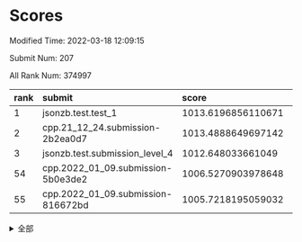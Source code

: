 # Scores

Modified Time: 2022-03-18 12:09:15

Submit Num: 207

All Rank Num: 374997

| rank |               submit               |       score        |       sigma        | pk_num |
| :--- | :--------------------------------- | :----------------- | :----------------- | :----- |
| 1    | jsonzb.test.test_1                 | 1013.6196856110671 | 0.8068947166037828 | 7245   |
| 2    | cpp.21_12_24.submission-2b2ea0d7   | 1013.4888649697142 | 0.8134088885052455 | 7248   |
| 3    | jsonzb.test.submission_level_4     | 1012.648033661049  | 0.8089235185959873 | 7244   |
| 54   | cpp.2022_01_09.submission-5b0e3de2 | 1006.5270903978648 | 0.7211806813389968 | 7253   |
| 55   | cpp.2022_01_09.submission-816672bd | 1005.7218195059032 | 0.7208633436012206 | 7248   |


<details>
<summary>全部</summary>

| rank |                 submit                 |       score        |       sigma        | pk_num |
| :--- | :------------------------------------- | :----------------- | :----------------- | :----- |
| 1    | jsonzb.test.test_1                     | 1013.6196856110671 | 0.8068947166037828 | 7245   |
| 2    | cpp.21_12_24.submission-2b2ea0d7       | 1013.4888649697142 | 0.8134088885052455 | 7248   |
| 3    | jsonzb.test.submission_level_4         | 1012.648033661049  | 0.8089235185959873 | 7244   |
| 4    | gobigger.level_3.submission_level_3_47 | 1011.9945523240066 | 0.7728199856647066 | 7244   |
| 5    | gobigger.level_3.submission_level_3_44 | 1011.5295172249876 | 0.7765620750366448 | 7245   |
| 6    | gobigger.level_3.submission_level_3_27 | 1011.4978722247764 | 0.7712184299731402 | 7248   |
| 7    | gobigger.level_3.submission_level_3_36 | 1011.3398452881389 | 0.7850698226028787 | 7246   |
| 8    | gobigger.level_3.submission_level_3_49 | 1011.228063335087  | 0.7662040035628601 | 7243   |
| 9    | gobigger.level_3.submission_level_3_11 | 1011.1886438160026 | 0.7559522127403812 | 7251   |
| 10   | gobigger.level_3.submission_level_3_40 | 1011.1731262588746 | 0.7566890932779919 | 7251   |
| 11   | gobigger.level_3.submission_level_3_14 | 1010.9425398731936 | 0.7628467062518303 | 7246   |
| 12   | gobigger.level_3.submission_level_3_43 | 1010.8661282242196 | 0.7728767796957402 | 7246   |
| 13   | gobigger.level_3.submission_level_3_24 | 1010.8060948746307 | 0.755544237755391  | 7247   |
| 14   | gobigger.level_3.submission_level_3_38 | 1010.659607894471  | 0.7654017465831201 | 7248   |
| 15   | gobigger.level_3.submission_level_3_10 | 1010.6120806954815 | 0.7782703589678572 | 7251   |
| 16   | gobigger.level_3.submission_level_3_45 | 1010.6013143632983 | 0.7551598116519638 | 7253   |
| 17   | gobigger.level_3.submission_level_3_15 | 1010.4975976243375 | 0.7496194850901873 | 7251   |
| 18   | gobigger.level_3.submission_level_3_25 | 1010.4963497133554 | 0.7625930386412788 | 7244   |
| 19   | gobigger.level_3.submission_level_3_42 | 1010.4529517495217 | 0.7628014351508503 | 7249   |
| 20   | gobigger.level_3.submission_level_3_34 | 1010.4154211046935 | 0.7585146925746047 | 7243   |
| 21   | gobigger.level_3.submission_level_3_4  | 1010.4111691177638 | 0.7663459474519579 | 7245   |
| 22   | gobigger.level_3.submission_level_3_6  | 1010.338346903319  | 0.7554536569825481 | 7246   |
| 23   | gobigger.level_3.submission_level_3_2  | 1010.2714135465544 | 0.7621525168112963 | 7249   |
| 24   | gobigger.level_3.submission_level_3_0  | 1010.2464295977136 | 0.7471752438597143 | 7249   |
| 25   | gobigger.level_3.submission_level_3_30 | 1010.2327853877379 | 0.7576492310181081 | 7246   |
| 26   | gobigger.level_3.submission_level_3_28 | 1010.168858521387  | 0.7782594763056514 | 7248   |
| 27   | gobigger.level_3.submission_level_3_33 | 1010.1548490948302 | 0.7723108861688888 | 7245   |
| 28   | gobigger.level_3.submission_level_3_20 | 1010.1214660148113 | 0.7618169768618475 | 7247   |
| 29   | gobigger.level_3.submission_level_3_48 | 1010.0801208252368 | 0.759478485614465  | 7249   |
| 30   | gobigger.level_3.submission_level_3_32 | 1009.872140938195  | 0.7533169557165245 | 7243   |
| 31   | gobigger.level_3.submission_level_3_9  | 1009.8284422784182 | 0.7531307357252768 | 7246   |
| 32   | gobigger.level_3.submission_level_3_21 | 1009.814128695107  | 0.7553669052173638 | 7245   |
| 33   | gobigger.level_3.submission_level_3_23 | 1009.7535048361589 | 0.7536077913982265 | 7249   |
| 34   | gobigger.level_3.submission_level_3_3  | 1009.6893935444774 | 0.7561146868791083 | 7247   |
| 35   | gobigger.level_3.submission_level_3_22 | 1009.6892267511519 | 0.7640425042106109 | 7245   |
| 36   | gobigger.level_3.submission_level_3_39 | 1009.5658453624337 | 0.7652843149832983 | 7243   |
| 37   | gobigger.level_3.submission_level_3_31 | 1009.5648529236205 | 0.7674797630960872 | 7241   |
| 38   | gobigger.level_3.submission_level_3_16 | 1009.5473787067086 | 0.7736709311445824 | 7243   |
| 39   | gobigger.level_3.submission_level_3_5  | 1009.4528314772771 | 0.7583555855477316 | 7253   |
| 40   | gobigger.level_3.submission_level_3_17 | 1009.4513893467405 | 0.7497470067475226 | 7249   |
| 41   | gobigger.level_3.submission_level_3_12 | 1009.4367158225306 | 0.7528086785971909 | 7246   |
| 42   | gobigger.level_3.submission_level_3_13 | 1009.4196159258798 | 0.7604679467513089 | 7247   |
| 43   | gobigger.level_3.submission_level_3_29 | 1009.3910017771038 | 0.7615185338464041 | 7246   |
| 44   | gobigger.level_3.submission_level_3_37 | 1009.3720626435364 | 0.7471901277621391 | 7246   |
| 45   | gobigger.level_3.submission_level_3_1  | 1009.2852478891396 | 0.7551765652094709 | 7243   |
| 46   | gobigger.level_3.submission_level_3_7  | 1009.2002945163837 | 0.7474025321752737 | 7246   |
| 47   | gobigger.level_3.submission_level_3_46 | 1008.9485263799523 | 0.7354446797904873 | 7247   |
| 48   | gobigger.level_3.submission_level_3_18 | 1008.9120636160096 | 0.7664400604902128 | 7242   |
| 49   | gobigger.level_3.submission_level_3_8  | 1008.9099019897345 | 0.755404006647178  | 7247   |
| 50   | gobigger.level_3.submission_level_3_35 | 1008.8453070184501 | 0.7325064122804172 | 7246   |
| 51   | gobigger.level_3.submission_level_3_19 | 1008.7112475384911 | 0.7411799144001409 | 7244   |
| 52   | gobigger.level_3.submission_level_3_41 | 1008.6079525249411 | 0.7571256542744556 | 7242   |
| 53   | gobigger.level_3.submission_level_3_26 | 1008.3956742247614 | 0.7464182249451411 | 7246   |
| 54   | cpp.2022_01_09.submission-5b0e3de2     | 1006.5270903978648 | 0.7211806813389968 | 7253   |
| 55   | cpp.2022_01_09.submission-816672bd     | 1005.7218195059032 | 0.7208633436012206 | 7248   |
| 56   | gobigger.level_1.submission_level_1_12 | 1004.4482421849408 | 0.7249690881217371 | 7247   |
| 57   | gobigger.level_1.submission_level_1_5  | 1004.3876942487288 | 0.7136759859541982 | 7244   |
| 58   | gobigger.level_1.submission_level_1_38 | 1004.3384971106238 | 0.7260561834861419 | 7250   |
| 59   | gobigger.level_1.submission_level_1_48 | 1004.1529962418354 | 0.7145282536061225 | 7241   |
| 60   | gobigger.level_1.submission_level_1_37 | 1004.0951756020899 | 0.7179466913393648 | 7249   |
| 61   | gobigger.level_1.submission_level_1_19 | 1004.0397472063787 | 0.7161444262051183 | 7250   |
| 62   | gobigger.level_1.submission_level_1_49 | 1004.0245114892467 | 0.7284921141276386 | 7250   |
| 63   | gobigger.level_1.submission_level_1_11 | 1004.0190812345633 | 0.7297859153795614 | 7246   |
| 64   | gobigger.level_1.submission_level_1_28 | 1003.9943280889927 | 0.7374289245944391 | 7247   |
| 65   | gobigger.level_1.submission_level_1_40 | 1003.8950043570983 | 0.7202721550210712 | 7248   |
| 66   | gobigger.level_1.submission_level_1_43 | 1003.8539025987644 | 0.7150296475593665 | 7241   |
| 67   | gobigger.level_1.submission_level_1_27 | 1003.8257861017712 | 0.7120251432894101 | 7242   |
| 68   | gobigger.level_1.submission_level_1_25 | 1003.8111032998041 | 0.7215199412935737 | 7254   |
| 69   | gobigger.level_1.submission_level_1_15 | 1003.7977140263914 | 0.7169056740777157 | 7248   |
| 70   | gobigger.level_1.submission_level_1_30 | 1003.7948749997008 | 0.7114126752369215 | 7249   |
| 71   | gobigger.level_1.submission_level_1_42 | 1003.6862671824317 | 0.726389979926865  | 7246   |
| 72   | gobigger.level_1.submission_level_1_32 | 1003.6733926742928 | 0.7453965264902677 | 7245   |
| 73   | gobigger.level_1.submission_level_1_47 | 1003.6509684913824 | 0.7142105538259556 | 7246   |
| 74   | gobigger.level_1.submission_level_1_26 | 1003.6301977711762 | 0.718442537116518  | 7245   |
| 75   | gobigger.level_1.submission_level_1_8  | 1003.5760788799786 | 0.728035983244082  | 7246   |
| 76   | gobigger.level_1.submission_level_1_23 | 1003.5188935429961 | 0.713620638665324  | 7246   |
| 77   | gobigger.level_1.submission_level_1_16 | 1003.4937954432352 | 0.7074786586097241 | 7246   |
| 78   | gobigger.level_1.submission_level_1_17 | 1003.4905705648042 | 0.7106261755963994 | 7251   |
| 79   | gobigger.level_1.submission_level_1_34 | 1003.3989856136255 | 0.7182045858184032 | 7241   |
| 80   | gobigger.level_1.submission_level_1_20 | 1003.3889996923765 | 0.7160916554800172 | 7248   |
| 81   | gobigger.level_1.submission_level_1_31 | 1003.3445587218392 | 0.7243975871064141 | 7249   |
| 82   | gobigger.level_1.submission_level_1_45 | 1003.2997654128118 | 0.7255209765748359 | 7247   |
| 83   | gobigger.level_1.submission_level_1_36 | 1003.2656673096624 | 0.7096760897326196 | 7248   |
| 84   | gobigger.level_1.submission_level_1_41 | 1003.263662522997  | 0.7165482295964303 | 7248   |
| 85   | gobigger.level_1.submission_level_1_0  | 1003.2364661600491 | 0.7064327008150054 | 7247   |
| 86   | gobigger.level_1.submission_level_1_33 | 1003.2251508056044 | 0.7104489534992289 | 7241   |
| 87   | gobigger.level_1.submission_level_1_39 | 1003.1301510532361 | 0.7218998438727164 | 7245   |
| 88   | gobigger.level_1.submission_level_1_14 | 1003.1243800225292 | 0.7148400032805237 | 7248   |
| 89   | gobigger.level_1.submission_level_1_44 | 1003.0853228127221 | 0.7165914597093734 | 7245   |
| 90   | gobigger.level_1.submission_level_1_46 | 1003.0664292139018 | 0.7188377580256459 | 7247   |
| 91   | gobigger.level_1.submission_level_1_6  | 1002.9550173932328 | 0.7187505066003492 | 7250   |
| 92   | gobigger.level_1.submission_level_1_13 | 1002.9103745282158 | 0.7202232055742023 | 7251   |
| 93   | gobigger.level_1.submission_level_1_24 | 1002.8278762355909 | 0.7188494214422689 | 7244   |
| 94   | gobigger.level_1.submission_level_1_22 | 1002.7658877678169 | 0.7229369761309623 | 7250   |
| 95   | gobigger.level_1.submission_level_1_3  | 1002.7466736441366 | 0.7139663247020331 | 7242   |
| 96   | gobigger.level_1.submission_level_1_9  | 1002.7178552338027 | 0.7017811756631489 | 7243   |
| 97   | gobigger.level_1.submission_level_1_21 | 1002.6880573082826 | 0.7095100643969194 | 7248   |
| 98   | gobigger.level_1.submission_level_1_2  | 1002.6297960265715 | 0.7217816190401996 | 7249   |
| 99   | gobigger.level_1.submission_level_1_29 | 1002.5801364657889 | 0.7118261320773576 | 7245   |
| 100  | gobigger.level_1.submission_level_1_18 | 1002.5603098031357 | 0.72248261121201   | 7243   |
| 101  | gobigger.level_1.submission_level_1_35 | 1002.4851734749168 | 0.7102039195710301 | 7244   |
| 102  | gobigger.level_1.submission_level_1_4  | 1002.2999062145594 | 0.7149047871967289 | 7248   |
| 103  | gobigger.level_1.submission_level_1_10 | 1002.2597889680197 | 0.712808513068067  | 7245   |
| 104  | gobigger.level_1.submission_level_1_1  | 1002.0751598775141 | 0.7106478264892747 | 7248   |
| 105  | gobigger.level_1.submission_level_1_7  | 1002.0048928347968 | 0.7151285607643726 | 7250   |
| 106  | gobigger.random.submission_random_45   | 997.4502050202024  | 0.7133382863445906 | 7245   |
| 107  | gobigger.random.submission_random_8    | 997.2107218483449  | 0.7026873193474267 | 7248   |
| 108  | gobigger.random.submission_random_42   | 996.7986116807717  | 0.7104561800605773 | 7248   |
| 109  | gobigger.random.submission_random_7    | 996.5480540627243  | 0.7156758225801265 | 7243   |
| 110  | gobigger.random.submission_random_18   | 996.5225817895312  | 0.710290068137719  | 7249   |
| 111  | gobigger.random.submission_random_29   | 996.4326162901345  | 0.6948732397388013 | 7247   |
| 112  | gobigger.random.submission_random_44   | 996.4262609205903  | 0.7092016393796641 | 7245   |
| 113  | gobigger.random.submission_random_41   | 996.4178171993516  | 0.7028221117042986 | 7245   |
| 114  | gobigger.random.submission_random_3    | 996.3953597286569  | 0.7127548204413596 | 7251   |
| 115  | gobigger.random.submission_random_49   | 996.3835110056128  | 0.7188450574664178 | 7248   |
| 116  | gobigger.random.submission_random_31   | 996.3754465930664  | 0.7136343843075316 | 7246   |
| 117  | gobigger.random.submission_random_38   | 996.3448529243498  | 0.7140398897134825 | 7250   |
| 118  | gobigger.random.submission_random_27   | 996.3126560278502  | 0.7013400365177761 | 7244   |
| 119  | gobigger.random.submission_random_12   | 996.253705476427   | 0.7290497054969057 | 7246   |
| 120  | gobigger.random.submission_random_16   | 996.2406473012552  | 0.7184366490860077 | 7243   |
| 121  | gobigger.random.submission_random_0    | 996.2245374267195  | 0.7073583748715359 | 7242   |
| 122  | gobigger.random.submission_random_4    | 996.2087289228579  | 0.7080519330859169 | 7248   |
| 123  | gobigger.random.submission_random_17   | 996.2075537864183  | 0.7146152593597885 | 7248   |
| 124  | gobigger.random.submission_random_15   | 996.1614147275468  | 0.7122114484340688 | 7244   |
| 125  | gobigger.random.submission_random_33   | 996.1474463050668  | 0.7172953727609135 | 7246   |
| 126  | gobigger.random.submission_random_24   | 996.0513519054589  | 0.7140004144269806 | 7247   |
| 127  | gobigger.random.submission_random_25   | 996.0403577551778  | 0.6993421517481849 | 7249   |
| 128  | gobigger.random.submission_random_14   | 995.9908556427683  | 0.7044132895948225 | 7245   |
| 129  | gobigger.random.submission_random_36   | 995.9701452029831  | 0.7196233628738218 | 7246   |
| 130  | gobigger.random.submission_random_46   | 995.9325346348528  | 0.7157710420902758 | 7246   |
| 131  | gobigger.random.submission_random_39   | 995.931589536095   | 0.7060816539237549 | 7244   |
| 132  | gobigger.random.submission_random_40   | 995.877230863236   | 0.7165689615607812 | 7244   |
| 133  | gobigger.random.submission_random_9    | 995.8671612849428  | 0.7165043230868213 | 7242   |
| 134  | gobigger.random.submission_random_43   | 995.857892225872   | 0.707053080008553  | 7244   |
| 135  | gobigger.random.submission_random_5    | 995.8217368908774  | 0.7021437204472732 | 7242   |
| 136  | gobigger.random.submission_random_34   | 995.783868093484   | 0.7010074521176045 | 7245   |
| 137  | gobigger.random.submission_random_47   | 995.7337312631245  | 0.7166591134689155 | 7242   |
| 138  | gobigger.random.submission_random_30   | 995.7121657752078  | 0.7082337914416793 | 7244   |
| 139  | gobigger.random.submission_random_32   | 995.6851831585141  | 0.7077301152292056 | 7248   |
| 140  | gobigger.random.submission_random_11   | 995.6144033133093  | 0.7254589192762518 | 7243   |
| 141  | gobigger.random.submission_random_19   | 995.5479837287077  | 0.7038376827924657 | 7244   |
| 142  | gobigger.random.submission_random_2    | 995.520293194859   | 0.7169736015136458 | 7245   |
| 143  | gobigger.random.submission_random_21   | 995.4588701640542  | 0.7081472560125494 | 7248   |
| 144  | gobigger.random.submission_random_37   | 995.4238997327985  | 0.7095204139865144 | 7246   |
| 145  | gobigger.random.submission_random_28   | 995.4221199434324  | 0.7078303507338001 | 7246   |
| 146  | gobigger.random.submission_random_10   | 995.387401154887   | 0.7038124787936727 | 7247   |
| 147  | gobigger.random.submission_random_13   | 995.3759843236774  | 0.7204209156636188 | 7249   |
| 148  | gobigger.random.submission_random_48   | 995.2726172365966  | 0.718317961796082  | 7246   |
| 149  | gobigger.random.submission_random_22   | 995.2698893450727  | 0.7064041284228793 | 7246   |
| 150  | gobigger.random.submission_random_35   | 995.2694757746876  | 0.7140778798042223 | 7244   |
| 151  | gobigger.random.submission_random_20   | 995.2108054902211  | 0.7181879469170152 | 7248   |
| 152  | gobigger.random.submission_random_23   | 995.167751655189   | 0.7244795149489993 | 7243   |
| 153  | gobigger.random.submission_random_26   | 995.1655596712748  | 0.7107729520889273 | 7247   |
| 154  | gobigger.random.submission_random_6    | 994.7403555900434  | 0.7216365128732803 | 7240   |
| 155  | gobigger.random.submission_random_1    | 994.6803881115487  | 0.708652058768679  | 7242   |
| 156  | gobigger.level_2.submission_level_2_13 | 994.4581954740129  | 0.7291523182674354 | 7246   |
| 157  | gobigger.level_2.submission_level_2_22 | 993.9112916072143  | 0.7360088038922246 | 7249   |
| 158  | gobigger.level_2.submission_level_2_46 | 993.7676982761174  | 0.7357118953233028 | 7243   |
| 159  | gobigger.level_2.submission_level_2_26 | 993.5087022326163  | 0.7430592407340811 | 7251   |
| 160  | gobigger.level_2.submission_level_2_32 | 993.3695761118344  | 0.7303457215952496 | 7244   |
| 161  | gobigger.level_2.submission_level_2_45 | 993.2795987381462  | 0.7354022965806074 | 7246   |
| 162  | gobigger.level_2.submission_level_2_48 | 993.1806866520952  | 0.7522343647288866 | 7247   |
| 163  | gobigger.level_2.submission_level_2_41 | 993.0645259033416  | 0.717672820326794  | 7244   |
| 164  | gobigger.level_2.submission_level_2_47 | 992.8735475949929  | 0.7524373570439293 | 7247   |
| 165  | gobigger.level_2.submission_level_2_49 | 992.8686740623186  | 0.7493219146844505 | 7241   |
| 166  | gobigger.level_2.submission_level_2_5  | 992.7806683464735  | 0.7509891454256182 | 7248   |
| 167  | gobigger.level_2.submission_level_2_39 | 992.6443645317563  | 0.7326279894904318 | 7244   |
| 168  | gobigger.level_2.submission_level_2_30 | 992.5483894120017  | 0.7575617720519919 | 7252   |
| 169  | gobigger.level_2.submission_level_2_3  | 992.547416092978   | 0.7661117850600647 | 7240   |
| 170  | gobigger.level_2.submission_level_2_14 | 992.4405558304636  | 0.7490759320265958 | 7245   |
| 171  | gobigger.level_2.submission_level_2_16 | 992.3970186968429  | 0.7584194749284909 | 7243   |
| 172  | gobigger.level_2.submission_level_2_12 | 992.3609835192079  | 0.754084682712711  | 7243   |
| 173  | gobigger.level_2.submission_level_2_25 | 992.3318983804298  | 0.7371335018562545 | 7241   |
| 174  | gobigger.level_2.submission_level_2_29 | 992.2430427358639  | 0.7482698781151534 | 7247   |
| 175  | gobigger.level_2.submission_level_2_2  | 992.0734511775838  | 0.7300845950989676 | 7247   |
| 176  | gobigger.level_2.submission_level_2_21 | 991.9601207020677  | 0.7345073606296461 | 7245   |
| 177  | gobigger.level_2.submission_level_2_19 | 991.9097646975184  | 0.7504355900143027 | 7250   |
| 178  | gobigger.level_2.submission_level_2_43 | 991.8923086998565  | 0.7643034014079334 | 7247   |
| 179  | gobigger.level_2.submission_level_2_1  | 991.8618906719478  | 0.7585300380741625 | 7247   |
| 180  | gobigger.level_2.submission_level_2_44 | 991.8599219081445  | 0.7756899233304578 | 7251   |
| 181  | gobigger.level_2.submission_level_2_9  | 991.8578580756738  | 0.7419584062230475 | 7247   |
| 182  | gobigger.level_2.submission_level_2_4  | 991.8048658605408  | 0.7397038035003685 | 7252   |
| 183  | gobigger.level_2.submission_level_2_34 | 991.8025395659839  | 0.7690136274189797 | 7247   |
| 184  | gobigger.level_2.submission_level_2_7  | 991.7684971100223  | 0.7359114787602116 | 7243   |
| 185  | gobigger.level_2.submission_level_2_36 | 991.7530349690699  | 0.7341479150567514 | 7242   |
| 186  | gobigger.level_2.submission_level_2_42 | 991.7339256094699  | 0.7654212780405798 | 7251   |
| 187  | gobigger.level_2.submission_level_2_17 | 991.7050780178596  | 0.7598244584509527 | 7248   |
| 188  | gobigger.level_2.submission_level_2_24 | 991.6350124696302  | 0.7568090960098532 | 7242   |
| 189  | gobigger.level_2.submission_level_2_20 | 991.6328954676169  | 0.753042853247065  | 7249   |
| 190  | gobigger.level_2.submission_level_2_31 | 991.5920695439551  | 0.762076224795933  | 7248   |
| 191  | gobigger.level_2.submission_level_2_23 | 991.5740645475229  | 0.7453581012611386 | 7249   |
| 192  | gobigger.level_2.submission_level_2_15 | 991.4349261496271  | 0.750021523178859  | 7245   |
| 193  | gobigger.level_2.submission_level_2_6  | 991.3228777884596  | 0.7535221174673364 | 7246   |
| 194  | gobigger.level_2.submission_level_2_18 | 991.2165208663833  | 0.7378614111858587 | 7248   |
| 195  | gobigger.level_2.submission_level_2_11 | 991.1883614658034  | 0.7487786263809809 | 7247   |
| 196  | gobigger.level_2.submission_level_2_37 | 991.1182500565789  | 0.7722414608666913 | 7247   |
| 197  | gobigger.level_2.submission_level_2_10 | 991.1099132135009  | 0.776329271345024  | 7250   |
| 198  | gobigger.level_2.submission_level_2_28 | 991.1080817947258  | 0.7559338523817508 | 7247   |
| 199  | gobigger.level_2.submission_level_2_33 | 991.0611494646374  | 0.7684034806123663 | 7250   |
| 200  | gobigger.level_2.submission_level_2_0  | 991.0568511575618  | 0.7525204711391302 | 7248   |
| 201  | gobigger.level_2.submission_level_2_35 | 990.9917158687413  | 0.7516188168836303 | 7248   |
| 202  | gobigger.level_2.submission_level_2_8  | 990.7234850255701  | 0.7477460200501105 | 7246   |
| 203  | gobigger.level_2.submission_level_2_27 | 990.7151166935971  | 0.7481309970859185 | 7248   |
| 204  | gobigger.level_2.submission_level_2_38 | 990.4655471643832  | 0.7713035141378294 | 7249   |
| 205  | gobigger.level_2.submission_level_2_40 | 990.4369920424597  | 0.7618540549992672 | 7252   |
| 206  | gobigger.none.submission_none_0        | 976.5420830877237  | 1.3815327609243881 | 7243   |
| 207  | gobigger.none.submission_none_1        | 974.9692122687605  | 1.532733446374848  | 7242   |

</details>